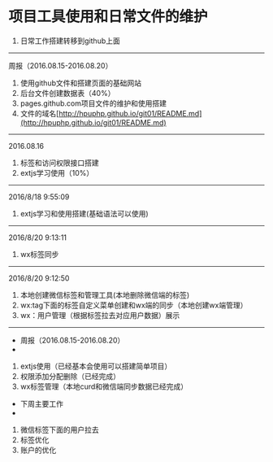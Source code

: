 # 项目工具使用和日常文件的维护 #
1. 日常工作搭建转移到github上面

----------
周报（2016.08.15-2016.08.20）


1. 使用github文件和搭建页面的基础网站
2. 后台文件创建数据表（40%）
3. pages.github.com项目文件的维护和使用搭建
4. 文件的域名[http://hpuphp.github.io/git01/README.md](http://hpuphp.github.io/git01/README.md)

----------
2016.08.16

1. 标签和访问权限接口搭建
2. extjs学习使用（10%）

----------
2016/8/18 9:55:09 

1. extjs学习和使用搭建(基础语法可以使用)

----------
2016/8/20 9:13:11 

1. wx标签同步

----------
2016/8/20 9:12:50
 
1. 本地创建微信标签和管理工具(本地删除微信端的标签)
2. wx:tag下面的标签自定义菜单创建和wx端的同步（本地创建wx端管理）
3. wx：用户管理（根据标签拉去对应用户数据）展示

----------
- 周报（2016.08.15-2016.08.20） 
- 
1. extjs使用（已经基本会使用可以搭建简单项目）
2. 权限添加分配删除（已经完成）
3. wx标签管理（本地curd和微信端同步数据已经完成）

- 下周主要工作
- 
1. 微信标签下面的用户拉去
2. 标签优化
3. 账户的优化
 